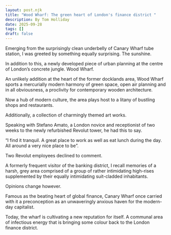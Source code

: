 ```yaml
---
layout: post.njk
title: "Wood Wharf: The green heart of London's finance district "
description: By Tom Holliday
date: 2025-09-28
tags: []
draft: false
---
```






Emerging
from the surprisingly clean underbelly of Canary Wharf tube station, I was
greeted by something equally surprising. The sunshine. 

In
addition to this, a newly developed piece of urban planning at the centre of
London’s concrete jungle. Wood Wharf. 

An
unlikely addition at the heart of the former docklands area, Wood Wharf sports
a mercurially modern harmony of green space, open air planning and in all
obviousness, a proclivity for contemporary wooden architecture. 

Now a
hub of modern culture, the area plays host to a litany of bustling shops and
restaurants. 

Additionally,
a collection of charmingly themed art works. 

Speaking
with Stefano Amato, a London novice and receptionist of two weeks to the newly
refurbished Revolut tower, he had this to say. 

“I
find it tranquil. A great place to work as well as eat lunch during the day.
All around a very nice place to be”. 

Two Revolut
employees declined to comment. 

A
formerly frequent visitor of the banking district, I recall memories of a
harsh, grey area comprised of a group of rather intimidating high-rises
supplemented by their equally intimidating suit-cladded inhabitants. 

Opinions
change however. 

Famous
as the beating heart of global finance, Canary Wharf once carried with it a
preconception as an unwaveringly anxious haven for the modern-day capitalist. 

Today,
the wharf is cultivating a new reputation for itself. A communal area of
infectious energy that is bringing some colour back to the London finance
district.
